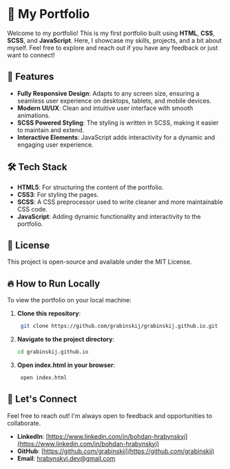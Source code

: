 # 🚀 My Portfolio

Welcome to my portfolio! This is my first portfolio built using **HTML**, **CSS**, **SCSS**, and **JavaScript**. Here, I showcase my skills, projects, and a bit about myself. Feel free to explore and reach out if you have any feedback or just want to connect!

## 🌟 Features

- **Fully Responsive Design**: Adapts to any screen size, ensuring a seamless user experience on desktops, tablets, and mobile devices.
- **Modern UI/UX**: Clean and intuitive user interface with smooth animations.
- **SCSS Powered Styling**: The styling is written in SCSS, making it easier to maintain and extend.
- **Interactive Elements**: JavaScript adds interactivity for a dynamic and engaging user experience.

## 🛠️ Tech Stack

- **HTML5**: For structuring the content of the portfolio.
- **CSS3**: For styling the pages.
- **SCSS**: A CSS preprocessor used to write cleaner and more maintainable CSS code.
- **JavaScript**: Adding dynamic functionality and interactivity to the portfolio.

## 📝 License

This project is open-source and available under the MIT License.

## 🔥 How to Run Locally

To view the portfolio on your local machine:

1. **Clone this repository**:
   ```bash
    git clone https://github.com/grabinskij/grabinskij.github.io.git

2. **Navigate to the project directory**:
   ```bash
   cd grabinskij.github.io

3. **Open index.html in your browser**:
   ```bash
    open index.html

## 🤝 Let's Connect

Feel free to reach out! I'm always open to feedback and opportunities to collaborate.
- **LinkedIn**: [https://www.linkedin.com/in/bohdan-hrabynskyi](https://www.linkedin.com/in/bohdan-hrabynskyi)
- **GitHub**: [https://github.com/grabinskij](https://github.com/grabinskij)
- **Email**: [hrabynskyi.dev@gmail.com](mailto:hrabynskyi.dev@gmail.com)
